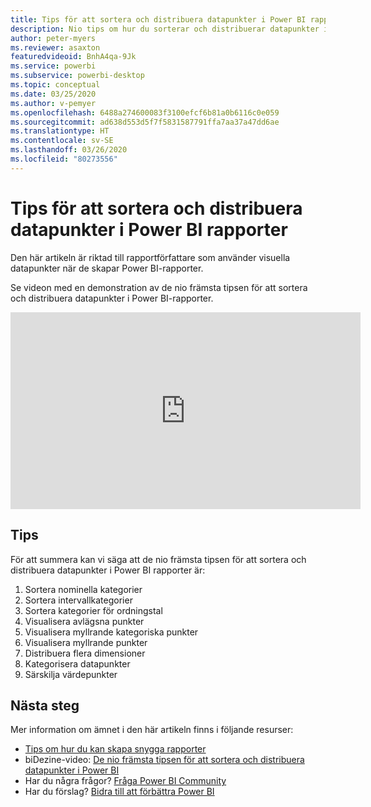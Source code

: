 ```yaml
---
title: Tips för att sortera och distribuera datapunkter i Power BI rapporter
description: Nio tips om hur du sorterar och distribuerar datapunkter i visuella Power BI-rapportobjekt, i Power BI Desktop eller i Power BI-tjänsten.
author: peter-myers
ms.reviewer: asaxton
featuredvideoid: BnhA4qa-9Jk
ms.service: powerbi
ms.subservice: powerbi-desktop
ms.topic: conceptual
ms.date: 03/25/2020
ms.author: v-pemyer
ms.openlocfilehash: 6488a274600083f3100efcf6b81a0b6116c0e059
ms.sourcegitcommit: ad638d553d5f7f5831587791ffa7aa37a47dd6ae
ms.translationtype: HT
ms.contentlocale: sv-SE
ms.lasthandoff: 03/26/2020
ms.locfileid: "80273556"
---
```

# <a name="tips-to-sort-and-distribute-data-plots-in-power-bi-reports"></a>Tips för att sortera och distribuera datapunkter i Power BI rapporter

Den här artikeln är riktad till rapportförfattare som använder visuella datapunkter när de skapar Power BI-rapporter.

Se videon med en demonstration av de nio främsta tipsen för att sortera och distribuera datapunkter i Power BI-rapporter.

<iframe width="560" height="315" src="https://www.youtube.com/embed/BnhA4qa-9Jk" frameborder="0" allowfullscreen></iframe>

## <a name="tips"></a>Tips

För att summera kan vi säga att de nio främsta tipsen för att sortera och distribuera datapunkter i Power BI rapporter är:

1. Sortera nominella kategorier
1. Sortera intervallkategorier
1. Sortera kategorier för ordningstal
1. Visualisera avlägsna punkter
1. Visualisera myllrande kategoriska punkter
1. Visualisera myllrande punkter
1. Distribuera flera dimensioner
1. Kategorisera datapunkter
1. Särskilja värdepunkter

## <a name="next-steps"></a>Nästa steg

Mer information om ämnet i den här artikeln finns i följande resurser:

- [Tips om hur du kan skapa snygga rapporter](../power-bi-reports-tips-and-tricks-for-creating.md)
- biDezine-video: [De nio främsta tipsen för att sortera och distribuera datapunkter i Power BI](https://www.youtube.com/watch?v=BnhA4qa-9Jk)
- Har du några frågor? [Fråga Power BI Community](https://community.powerbi.com/)
- Har du förslag? [Bidra till att förbättra Power BI](https://ideas.powerbi.com/)
